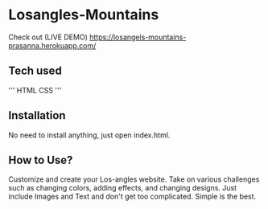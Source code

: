 # Losangles-Mountains

Check out (LIVE DEMO) https://losangels-mountains-prasanna.herokuapp.com/



## Tech used
'''
HTML
CSS
'''

## Installation
No need to install anything, just open index.html.

## How to Use?
Customize and create your Los-angles website. Take on various challenges such as changing colors, adding effects, and changing designs. Just include Images and Text and don't get too complicated. Simple is the best.

